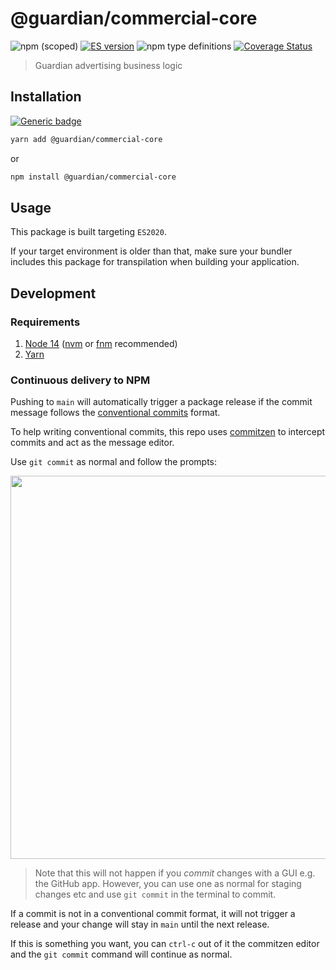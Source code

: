 # @guardian/commercial-core

![npm (scoped)](https://img.shields.io/npm/v/@guardian/commercial-core)
[![ES version](https://badgen.net/badge/ES/next/cyan)](https://coveralls.io/github/guardian/commercial-core)
![npm type definitions](https://img.shields.io/npm/types/@guardian/commercial-core)
[![Coverage Status](https://coveralls.io/repos/github/guardian/commercial-core/badge.svg)](https://coveralls.io/github/guardian/commercial-core)

> Guardian advertising business logic

## Installation

[![Generic badge](https://img.shields.io/badge/google-chat-259082.svg)](https://chat.google.com/room/AAAAPL2MBvE)

```bash
yarn add @guardian/commercial-core
```

or

```bash
npm install @guardian/commercial-core
```

## Usage

This package is built targeting `ES2020`.

If your target environment is older than that, make sure your bundler includes this package for transpilation when building your application.

## Development

### Requirements

1. [Node 14](https://nodejs.org/en/download/) ([nvm](https://github.com/nvm-sh/nvm) or [fnm](https://github.com/Schniz/fnm) recommended)
2. [Yarn](https://classic.yarnpkg.com/en/docs/install/)

### Continuous delivery to NPM

Pushing to `main` will automatically trigger a package release if the commit message follows the [conventional commits](https://www.conventionalcommits.org) format.

To help writing conventional commits, this repo uses [commitzen](https://github.com/commitizen/cz-cli) to intercept commits and act as the message editor.

Use `git commit` as normal and follow the prompts:

<img src="https://user-images.githubusercontent.com/867233/92921122-65635080-f42b-11ea-86b1-93a82c1f156b.png" width=613 />

> Note that this will not happen if you _commit_ changes with a GUI e.g. the GitHub app. However, you can use one as normal for staging changes etc and use `git commit` in the terminal to commit.

If a commit is not in a conventional commit format, it will not trigger a release and your change will stay in `main` until the next release.

If this is something you want, you can `ctrl-c` out of it the commitzen editor and the `git commit` command will continue as normal.

